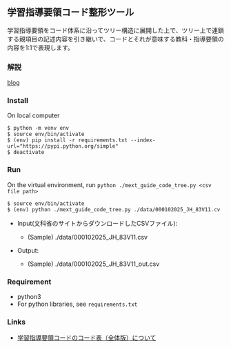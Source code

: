 ## 学習指導要領コード整形ツール

学習指導要領をコード体系に沿ってツリー構造に展開した上で、ツリー上で連鎖する親項目の記述内容を引き継いで、コードとそれが意味する教科・指導要領の内容を1:1で表現します。

### 解説 

[blog](https://hommalab.io/posts/python/mext-guide-code-organizer/)

### Install

On local computer

```
$ python -m venv env
$ source env/bin/activate
$ (env) pip install -r requirements.txt --index-url="https://pypi.python.org/simple"
$ deactivate
```

### Run

On the virtual environment, run `python ./mext_guide_code_tree.py <csv file path>`

```
$ source env/bin/activate
$ (env) python ./mext_guide_code_tree.py ./data/000102025_JH_83V11.cv
```

- Input(文科省のサイトからダウンロードしたCSVファイル): 
  - (Sample) ./data/000102025_JH_83V11.csv

- Output:
  - (Sample) ./data/000102025_JH_83V11_out.csv


### Requirement

- python3
- For python libraries, see `requirements.txt`

### Links

- [学習指導要領コードのコード表（全体版）について](https://www.mext.go.jp/a_menu/other/data_00002.htm)